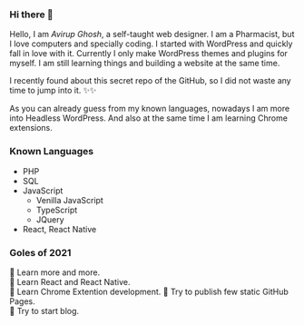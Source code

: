 ### Hi there 👋
Hello, I am *Avirup Ghosh*, a self-taught web designer. I am a Pharmacist, but I love computers and specially coding. I started with WordPress and quickly fall in love with it. Currently I only make WordPress themes and plugins for myself. I am still learning things and building a website at the same time.

I recently found about this secret repo of the GitHub, so I did not waste any time to jump into it. ✨✨

As you can already guess from my known languages, nowadays I am more into Headless WordPress. And also at the same time I am learning Chrome extensions.

### Known Languages
- PHP
- SQL
- JavaScript 
  - Venilla JavaScript
  - TypeScript
  - JQuery
- React, React Native

### Goles of 2021
🌟 Learn more and more.\
🌟 Learn React and React Native.\
🌟 Learn Chrome Extention development.
🌟 Try to publish few static GitHub Pages.\
🌟 Try to start blog.
